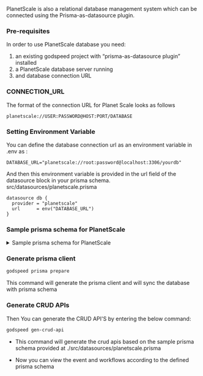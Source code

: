
PlanetScale is also a relational database management system which can be connected using the Prisma-as-datasource plugin.

### Pre-requisites

In order to use PlanetScale database you need:
 1.	an existing godspeed project with “prisma-as-datasource plugin” installed
 2.	a PlanetScale database server running
 3.	and database connection URL

### CONNECTION_URL
The format of the connection URL for Planet Scale looks as follows 
```
planetscale://USER:PASSWORD@HOST:PORT/DATABASE
```

### Setting Environment Variable
You can define the database connection url as an environment variable in .env as :
```
DATABASE_URL="planetscale://root:password@localhost:3306/yourdb"
```
And then this environment variable is provided in the url field of the datasource block in your prisma schema.
src/datasources/planetscale.prisma
```
datasource db {
  provider = "planetscale"
  url      = env("DATABASE_URL") 
}
```

### Sample prisma schema for PlanetScale 
<details>
<summary> Sample prisma schema for PlanetScale </summary>

```
datasource db {
  provider = "planetscale"
  url      = env("DATABASE_URL")
}
generator client {
  provider = "prisma-client-js"
  output = "./prisma-clients/planetscale"
  previewFeatures = ["metrics"]
}

model User {
  id    Int     @id @default(autoincrement())
  email String  @unique
  name  String?
  posts Post[]
}

model Post {
  id        Int     @id @default(autoincrement())
  title     String
  content   String?
  published Boolean @default(false)
  author    User    @relation(fields: [authorId], references: [id])
  authorId  Int
}
```
</details>

### Generate prisma client
```bash
godspeed prisma prepare
```
This command will generate the prisma client and will sync the database with prisma schema

### Generate CRUD APIs
Then You can generate the CRUD API'S by entering the below command:
```bash
godspeed gen-crud-api
```
* This command will generate the crud apis based on the sample prisma schema provided at ./src/datasources/planetscale.prisma

* Now you can view the event and workflows according to the defined prisma schema
